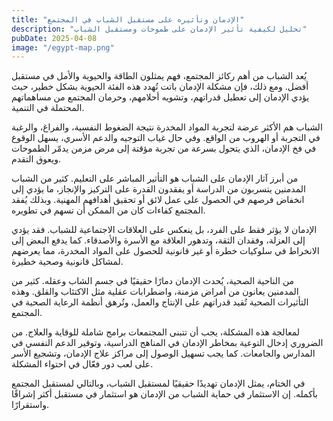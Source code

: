 ```yaml
---
title: "الإدمان وتأثيره على مستقبل الشباب في المجتمع"
description: "تحليل لكيفية تأثير الإدمان على طموحات ومستقبل الشباب"
pubDate: 2025-04-08
image: "/egypt-map.png"
---
```


يُعد الشباب من أهم ركائز المجتمع، فهم يمثلون الطاقة والحيوية والأمل في مستقبل أفضل. ومع ذلك، فإن مشكلة الإدمان باتت تُهدد هذه الفئة الحيوية بشكل خطير، حيث يؤدي الإدمان إلى تعطيل قدراتهم، وتشويه أحلامهم، وحرمان المجتمع من مساهماتهم المحتملة في التنمية.

الشباب هم الأكثر عرضة لتجربة المواد المخدرة نتيجة الضغوط النفسية، والفراغ، والرغبة في التجربة أو الهروب من الواقع. وفي حال غياب التوجيه والدعم الأسري، يسهل الوقوع في فخ الإدمان، الذي يتحول بسرعة من تجربة مؤقتة إلى مرض مزمن يدمّر الطموحات ويعوق التقدم.

من أبرز آثار الإدمان على الشباب هو التأثير المباشر على التعليم. كثير من الشباب المدمنين يتسربون من الدراسة أو يفقدون القدرة على التركيز والإنجاز، ما يؤدي إلى انخفاض فرصهم في الحصول على عمل لائق أو تحقيق أهدافهم المهنية. وبذلك يُفقد المجتمع كفاءات كان من الممكن أن تسهم في تطويره.

الإدمان لا يؤثر فقط على الفرد، بل ينعكس على العلاقات الاجتماعية للشباب. فقد يؤدي إلى العزلة، وفقدان الثقة، وتدهور العلاقة مع الأسرة والأصدقاء. كما يدفع البعض إلى الانخراط في سلوكيات خطرة أو غير قانونية للحصول على المواد المخدرة، مما يعرضهم لمشاكل قانونية وصحية خطيرة.

من الناحية الصحية، يُحدث الإدمان دمارًا حقيقيًا في جسم الشاب وعقله. كثير من المدمنين يعانون من أمراض مزمنة، واضطرابات عقلية مثل الاكتئاب والقلق. وهذه التأثيرات الصحية تُقيد قدراتهم على الإنتاج والعمل، وتُرهق أنظمة الرعاية الصحية في المجتمع.

لمعالجة هذه المشكلة، يجب أن تتبنى المجتمعات برامج شاملة للوقاية والعلاج. من الضروري إدخال التوعية بمخاطر الإدمان في المناهج الدراسية، وتوفير الدعم النفسي في المدارس والجامعات. كما يجب تسهيل الوصول إلى مراكز علاج الإدمان، وتشجيع الأسر على لعب دور فعّال في احتواء المشكلة.

في الختام، يمثل الإدمان تهديدًا حقيقيًا لمستقبل الشباب، وبالتالي لمستقبل المجتمع بأكمله. إن الاستثمار في حماية الشباب من الإدمان هو استثمار في مستقبل أكثر إشراقًا واستقرارًا.
